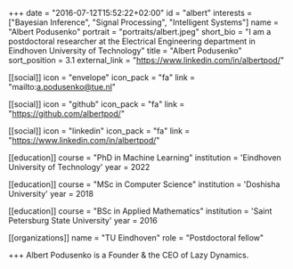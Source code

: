 +++
date = "2016-07-12T15:52:22+02:00"
id = "albert"
interests = ["Bayesian Inference", "Signal Processing", "Intelligent Systems"]
name = "Albert Podusenko"
portrait = "portraits/albert.jpeg"
short_bio = "I am a postdoctoral researcher at the Electrical Engineering department in Eindhoven University of Technology"
title = "Albert Podusenko"
sort_position = 3.1
external_link = "https://www.linkedin.com/in/albertpod/"

[[social]]
    icon = "envelope"
    icon_pack = "fa"
    link = "mailto:a.podusenko@tue.nl"

[[social]]
    icon = "github"
    icon_pack = "fa"
    link = "https://github.com/albertpod/"

[[social]]
    icon = "linkedin"
    icon_pack = "fa"
    link = "https://www.linkedin.com/in/albertpod/"

[[education]]
    course = "PhD in Machine Learning"
    institution = 'Eindhoven University of Technology'
    year = 2022

[[education]]
    course = "MSc in Computer Science"
    institution = 'Doshisha University'
    year = 2018

[[education]]
    course = "BSc in Applied Mathematics"
    institution = 'Saint Petersburg State University'
    year = 2016

[[organizations]]
    name = "TU Eindhoven"
    role = "Postdoctoral fellow"

+++
Albert Podusenko is a Founder & the CEO of Lazy Dynamics.
